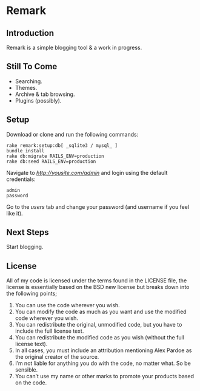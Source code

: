 Remark
======

Introduction
------------

Remark is a simple blogging tool & a work in progress.

Still To Come
-------------

- Searching.
- Themes.
- Archive & tab browsing.
- Plugins (possibly).

Setup
-----

Download or clone and run the following commands:

	rake remark:setup:db[ _sqlite3 / mysql_ ]
	bundle install
	rake db:migrate RAILS_ENV=production
	rake db:seed RAILS_ENV=production

Navigate to _http://yousite.com/admin_ and login using the default credentials:

	admin
	password
	
Go to the _users_ tab and change your password (and username if you feel like it).

Next Steps
----------

Start blogging.

License
-------

All of my code is licensed under the terms found in the LICENSE file, the license is essentially based
on the BSD new license but breaks down into the following points;

1. You can use the code wherever you wish.
2. You can modify the code as much as you want and use the modified code wherever you wish.
3. You can redistribute the original, unmodified code, but you have to include the full license text.
4. You can redistribute the modified code as you wish (without the full license text).
5. In all cases, you must include an attribution mentioning Alex Pardoe as the original creator of the source.
6. I’m not liable for anything you do with the code, no matter what. So be sensible.
7. You can’t use my name or other marks to promote your products based on the code.
